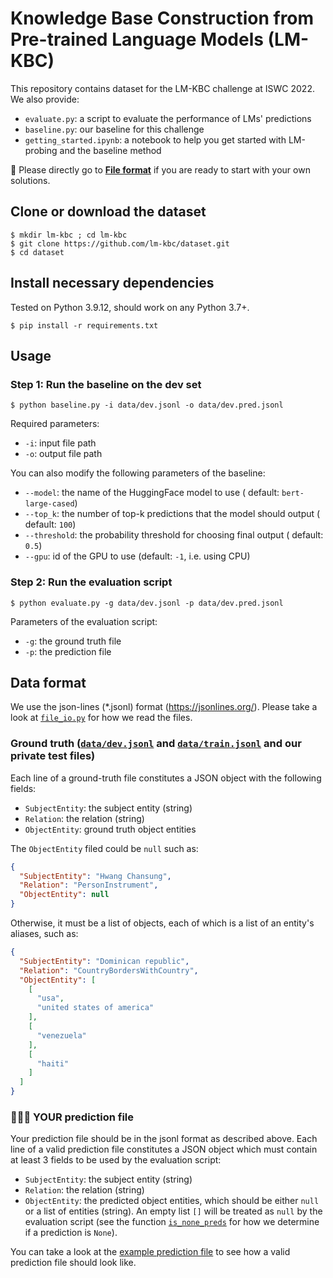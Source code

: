 # Knowledge Base Construction from Pre-trained Language Models (LM-KBC)

This repository contains dataset for the LM-KBC challenge at ISWC 2022.
We also provide:

- ``evaluate.py``: a script to evaluate the performance of LMs' predictions
- ``baseline.py``: our baseline for this challenge
- ``getting_started.ipynb``: a notebook to help you get started with LM-probing
  and the baseline method

🌟 Please directly go to [**File format**](#data-format) if you are ready to
start with your own solutions.

## Clone or download the dataset

```
$ mkdir lm-kbc ; cd lm-kbc
$ git clone https://github.com/lm-kbc/dataset.git
$ cd dataset
```

## Install necessary dependencies

Tested on Python 3.9.12, should work on any Python 3.7+.

```
$ pip install -r requirements.txt
```

## Usage

### Step 1: Run the baseline on the dev set

```
$ python baseline.py -i data/dev.jsonl -o data/dev.pred.jsonl
```

Required parameters:

- ``-i``: input file path
- ``-o``: output file path

You can also modify the following parameters of the baseline:

- ``--model``: the name of the HuggingFace model to use (
  default: ``bert-large-cased``)
- ``--top_k``: the number of top-k predictions that the model should output (
  default: ``100``)
- ``--threshold``: the probability threshold for choosing final output (
  default: ``0.5``)
- ``--gpu``: id of the GPU to use (default: ``-1``, i.e. using CPU)

### Step 2: Run the evaluation script

``` 
$ python evaluate.py -g data/dev.jsonl -p data/dev.pred.jsonl
```

Parameters of the evaluation script:

- ``-g``: the ground truth file
- ``-p``: the prediction file

## Data format

We use the json-lines (*.jsonl) format (https://jsonlines.org/).
Please take a look at [``file_io.py``](file_io.py) for how we read the files.

### Ground truth ([``data/dev.jsonl``](data/dev.jsonl) and [``data/train.jsonl``](data/train.jsonl) and our private test files)

Each line of a ground-truth file constitutes a JSON object with the following
fields:

- ``SubjectEntity``: the subject entity (string)
- ``Relation``: the relation (string)
- ``ObjectEntity``: ground truth object entities

The ``ObjectEntity`` filed could be ``null`` such as:

```json
{
  "SubjectEntity": "Hwang Chansung",
  "Relation": "PersonInstrument",
  "ObjectEntity": null
}
```

Otherwise, it must be a list of objects, each of which is a list of an
entity's aliases, such as:

```json
{
  "SubjectEntity": "Dominican republic",
  "Relation": "CountryBordersWithCountry",
  "ObjectEntity": [
    [
      "usa",
      "united states of america"
    ],
    [
      "venezuela"
    ],
    [
      "haiti"
    ]
  ]
}
```

### 🌟🌟🌟 YOUR prediction file

Your prediction file should be in the jsonl format as described
above.
Each line of a valid prediction file constitutes a JSON object which must
contain at least 3 fields to be used by the evaluation script:

- ``SubjectEntity``: the subject entity (string)
- ``Relation``: the relation (string)
- ``ObjectEntity``: the predicted object entities, which should be
  either ``null`` or a list of entities (string). An empty list ``[]`` will be
  treated as ``null`` by the evaluation script (see the
  function [``is_none_preds``](evaluate.py#L31) for how we determine if a
  prediction
  is ``None``).

You can take a look at the [example prediction file](data/dev.pred.jsonl) to
see how a valid prediction file should look like.